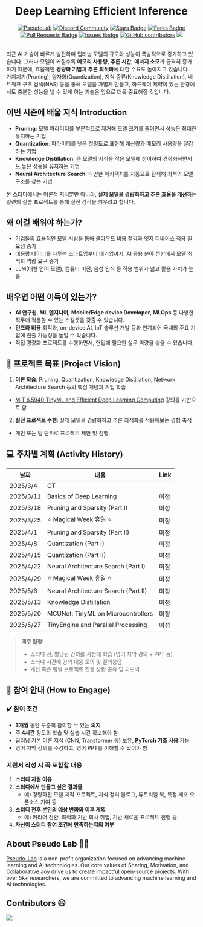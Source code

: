 
<h1 align="center"> Deep Learning Efficient Inference</h1>

<div align="center">
<a href="https://pseudo-lab.com"><img src="https://img.shields.io/badge/PseudoLab-S10-3776AB" alt="PseudoLab"/></a>
<a href="https://discord.gg/EPurkHVtp2"><img src="https://img.shields.io/badge/Discord-BF40BF" alt="Discord Community"/></a>
<a href="https://github.com/Pseudo-Lab/EfficientML/stargazers"><img src="https://img.shields.io/github/stars/Pseudo-Lab/EfficientML" alt="Stars Badge"/></a>
<a href="https://github.com/Pseudo-Lab/EfficientML/network/members"><img src="https://img.shields.io/github/forks/Pseudo-Lab/EfficientML" alt="Forks Badge"/></a>
<a href="https://github.com/Pseudo-Lab/EfficientML/pulls"><img src="https://img.shields.io/github/issues-pr/Pseudo-Lab/EfficientML" alt="Pull Requests Badge"/></a>
<a href="https://github.com/Pseudo-Lab/EfficientML/issues"><img src="https://img.shields.io/github/issues/Pseudo-Lab/EfficientML" alt="Issues Badge"/></a>
<a href="https://github.com/Pseudo-Lab/EfficientML/graphs/contributors"><img alt="GitHub contributors" src="https://img.shields.io/github/contributors/Pseudo-Lab/EfficientML?color=2b9348"></a>
<a href="https://hits.seeyoufarm.com"><img src="https://hits.seeyoufarm.com/api/count/incr/badge.svg?url=https%3A%2F%2Fgithub.com%2Fpseudo-lab%2FEfficientML&count_bg=%2379C83D&title_bg=%23555555&icon=&icon_color=%23E7E7E7&title=hits&edge_flat=false"/></a>
</div>
<br>

<!-- sheilds: https://shields.io/ -->
<!-- hits badge: https://hits.seeyoufarm.com/ -->


최근 AI 기술이 빠르게 발전하며 딥러닝 모델의 규모와 성능이 폭발적으로 증가하고 있습니다. 그러나 모델이 커질수록 **메모리 사용량**, **추론 시간**, **에너지 소모**가 급격히 증가하기 때문에, 효율적인 **경량화 기법**과 **추론 최적화**에 대한 수요도 높아지고 있습니다.  
가지치기(Pruning), 양자화(Quantization), 지식 증류(Knowledge Distillation), 네트워크 구조 검색(NAS) 등을 통해 모델을 가볍게 만들고, 하드웨어 제약이 있는 환경에서도 충분한 성능을 낼 수 있게 하는 기술은 앞으로 더욱 중요해질 것입니다.


## 이번 시즌에 배울 지식 Introduction
- **Pruning**: 모델 파라미터를 부분적으로 제거해 모델 크기를 줄이면서 성능은 최대한 유지하는 기법  
- **Quantization**: 파라미터를 낮은 정밀도로 표현해 계산량과 메모리 사용량을 절감하는 기법  
- **Knowledge Distillation**: 큰 모델의 지식을 작은 모델에 전이하여 경량화하면서도 높은 성능을 유지하는 기법  
- **Neural Architecture Search**: 다양한 아키텍처를 자동으로 탐색해 최적의 모델 구조를 찾는 기법

본 스터디에서는 이론적 지식뿐만 아니라, **실제 모델을 경량화하고 추론 효율을 개선**하는 일련의 실습 프로젝트를 통해 실전 감각을 키우려고 합니다.


## 왜 이걸 배워야 하는가?
- 기업들의 효율적인 모델 서빙을 통해 클라우드 비용 절감과 엣지 디바이스 적용 필요성 증가
- 대용량 데이터를 다루는 스타트업부터 대기업까지, AI 응용 분야 전반에서 모델 최적화 역량 요구 증가
- LLM(대형 언어 모델), 컴퓨터 비전, 음성 인식 등 적용 범위가 넓고 활용 가치가 높음


## 배우면 어떤 이득이 있는가?
- **AI 연구원**, **ML 엔지니어**, **Mobile/Edge device Developer**, **MLOps** 등 다양한 직무에 적용할 수 있는 스킬셋을 갖출 수 있습니다.  
- **인프라 비용** 최적화, on-device AI, IoT 솔루션 개발 등과 연계되어 국내외 주요 기업에 진출 가능성을 높일 수 있습니다.  
- 직접 경량화 프로젝트를 수행하면서, 현업에 필요한 실무 역량을 쌓을 수 있습니다.


## 🌟 프로젝트 목표 (Project Vision)
1. **이론 학습**: Pruning, Quantization, Knowledge Distillation, Network Architecture Search 등의 핵심 개념과 기법 학습  
- [MIT 6.5940 TinyML and Efficient Deep Learning Computing](https://hanlab.mit.edu/courses/2024-fall-65940) 강의를 기반으로 함
2. **실전 프로젝트 수행**: 실제 모델을 경량화하고 추론 최적화를 적용해보는 경험 축적  
- 개인 또는 팀 단위로 프로젝트 제안 및 진행


<!-- ## 🧑 팀 소개 (Dynamic Team)

| 역할          | 이름 | LinkedIn |   |
|---------------|------|-----------------------------------------------------------------------|----------------------------------------|
| **Project Manager** | 박성수 | [Link](https://www.linkedin.com/in/seongsu-park/)           |
| **Member** | TBD |          -->



## 💻 주차별 계획 (Activity History)

| 날짜 | 내용 | Link | 
| -------- | -------- | ---- |
| 2025/3/4 | OT       |      |
| 2025/3/11 |  Basics of Deep Learning | 미정 | 
| 2025/3/18 |  Pruning and Sparsity (Part I) | 미정 | 
| 2025/3/25 |  ⭐ Magical Week 휴일 ⭐ | 미정 | 
| 2025/4/1 |  Pruning and Sparsity (Part II) | 미정 | 
| 2025/4/8 |  Quantization (Part I) | 미정 | 
| 2025/4/15 |  Quantization (Part II) | 미정 | 
| 2025/4/22 |  Neural Architecture Search (Part I) | 미정 | 
| 2025/4/29 |  ⭐ Magical Week 휴일 ⭐ | 미정 | 
| 2025/5/6 |  Neural Architecture Search (Part II) | 미정 | 
| 2025/5/13 |  Knowledge Distillation | 미정 | 
| 2025/5/20 |  MCUNet: TinyML on Microcontrollers | 미정 | 
| 2025/5/27 |  TinyEngine and Parallel Processing | 미정 | 

> **매주 일정**:  
> - 스터디 전, 할당된 강의를 사전에 학습 (영어 자막 강의 + PPT 등)  
> - 스터디 시간에 강의 내용 토의 및 질의응답  
> - 개인 혹은 팀별 프로젝트 진행 상황 공유 및 피드백


<!-- ## 💡 학습 자원 (Learning Resources)
**우리가 만든 지식 허브**  
- [AI Playbook](https://github.com/your-org/ai-playbook): 150+ 페이지의 실전 가이드
- [MLOps Pipeline Template](https://github.com/your-org/mlops-template): 재사용 가능한 인프라 코드
- [Failure Journal](https://your-org.github.io/failure-journal): 50+개의 실패 사례 분석 [31][34] -->


## 🌱 참여 안내 (How to Engage)
### ✔️ 참여 조건
- **3개월** 동안 꾸준히 참여할 수 있는 **의지**  
- **주 4시간** 정도의 학습 및 실습 시간 확보해야 함
- 딥러닝 기본 이론 지식 (CNN, Transformer 등) 보유, **PyTorch 기초 사용** 가능  
- 영어 자막 강의를 수강하고, 영어 PPT를 이해할 수 있어야 함  

### 지원서 작성 시 꼭 포함할 내용
1. **스터디 지원 이유**  
2. **스터디에서 만들고 싶은 결과물**  
   - 예) 경량화된 모델 제작 프로젝트, 지식 정리 블로그, 튜토리얼 북, 특정 레포 오픈소스 기여 등  
3. **스터디 전후 본인의 예상 변화와 이후 계획**  
   - 예) 커리어 전환, 최적화 기반 회사 취업, 기반 새로운 프로젝트 진행 등
4. **자신이 스터디 참여 조건에 만족하는지의 여부**  

<!-- **누구나 청강을 통해 모임을 참여하실 수 있습니다.**  
1. 특별한 신청 없이 정기 모임 시간에 맞추어 디스코드 #Room-?? 채널로 입장
2. Magical Week 중 행사에 참가
3. Pseudo Lab 행사에서 만나기 -->

<!-- ## Acknowledgement 🙏

OOO is developed as part of Pseudo-Lab's Open Research Initiative. Special thanks to our contributors and the open source community for their valuable insights and contributions. -->

## About Pseudo Lab 👋🏼</h2>

[Pseudo-Lab](https://pseudo-lab.com/) is a non-profit organization focused on advancing machine learning and AI technologies. Our core values of Sharing, Motivation, and Collaborative Joy drive us to create impactful open-source projects. With over 5k+ researchers, we are committed to advancing machine learning and AI technologies.

<h2>Contributors 😃</h2>
<a href="https://github.com/Pseudo-Lab/EfficientML/graphs/contributors">
  <img src="https://contrib.rocks/image?repo=Pseudo-Lab/EfficientML" />
</a>
<br><br>

<!-- <h2>License 🗞</h2>

This project is licensed under the [MIT License](https://opensource.org/licenses/MIT). -->

